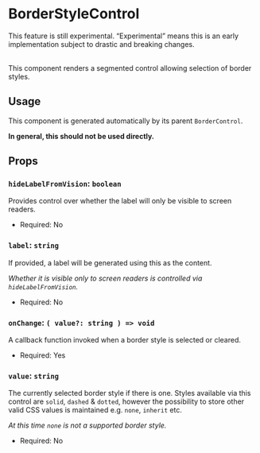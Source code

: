 # BorderStyleControl

<div class="callout callout-alert">
This feature is still experimental. “Experimental” means this is an early implementation subject to drastic and breaking changes.
</div>
<br />

This component renders a segmented control allowing selection of border styles.

## Usage

This component is generated automatically by its parent `BorderControl`.

<div class="callout callout-alert">
<strong>In general, this should not be used directly.</strong>
</div>

## Props

### `hideLabelFromVision`: `boolean`

Provides control over whether the label will only be visible to screen readers.

- Required: No

### `label`: `string`

If provided, a label will be generated using this as the content.

_Whether it is visible only to screen readers is controlled via
`hideLabelFromVision`._

- Required: No

### `onChange`: `( value?: string ) => void`

A callback function invoked when a border style is selected or cleared.

- Required: Yes

### `value`: `string`

The currently selected border style if there is one. Styles available via
this control are `solid`, `dashed` & `dotted`, however the possibility
to store other valid CSS values is maintained e.g. `none`, `inherit` etc.

_At this time `none` is not a supported border style._

- Required: No
